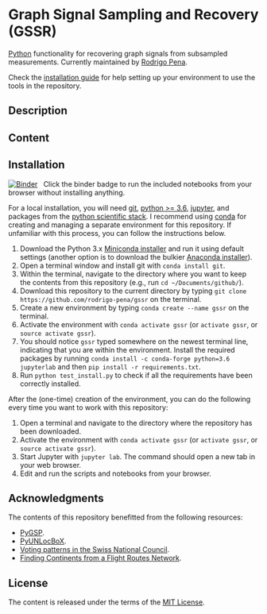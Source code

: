 # Graph Signal Sampling and Recovery (GSSR)

[Python][python] functionality for recovering graph signals from subsampled measurements. Currently maintained by [Rodrigo Pena](https://rodrigo-pena.github.io).

Check the [installation guide](#installation) for help setting up your environment to use the tools in the repository.


## Description



## Content


[numerical-tour]: https://nbviewer.jupyter.org/github/rodrigo-pena/gssr/blob/outputs/phd-thesis/numerical-tour.ipynb


## Installation

[![Binder](https://mybinder.org/badge.svg)][binder]
&nbsp; Click the binder badge to run the included notebooks from your browser without installing anything.

[binder]: https://mybinder.org/v2/gh/rodrigo-pena/gssr/master?urlpath=lab

For a local installation, you will need [git], [python >= 3.6][python], [jupyter], and packages from the [python scientific stack][scipy]. I recommend using [conda] for creating and managing a separate environment for this repository. If unfamiliar with this process, you can follow the instructions below.

1. Download the Python 3.x [Miniconda installer][miniconda] and run it using default settings (another option is to download the bulkier [Anaconda installer][anaconda]).
1. Open a terminal window and install git with `conda install git`.
1. Within the terminal, navigate to the directory where you want to keep the contents from this repository (e.g., run `cd ~/Documents/github/`).
1. Download this repository to the current directory by typing `git clone https://github.com/rodrigo-pena/gssr` on the terminal.
1. Create a new environment by typing `conda create --name gssr` on the terminal.
1. Activate the environment with `conda activate gssr` (or `activate gssr`, or `source activate gssr`).
1. You should notice `gssr` typed somewhere on the newest terminal line, indicating that you are within the environment. Install the required packages by running `conda install -c conda-forge python=3.6 jupyterlab` and then `pip install -r requirements.txt`.
1. Run `python test_install.py` to check if all the requirements have been correctly installed.

After the (one-time) creation of the environment, you can do the following every time you want to work with this repository:

1. Open a terminal and navigate to the directory where the repository has been downloaded.
1. Activate the environment with `conda activate gssr` (or `activate gssr`, or `source activate gssr`).
1. Start Jupyter with `jupyter lab`. The command should open a new tab in your web browser.
1. Edit and run the scripts and notebooks from your browser.


## Acknowledgments

The contents of this repository benefitted from the following resources:

* [PyGSP][pygsp].
* [PyUNLocBoX][pyunlocbox].
* [Voting patterns in the Swiss National Council][swiss_council].
* [Finding Continents from a Flight Routes Network][flight_routes].


## License

The content is released under the terms of the [MIT License](LICENSE.txt).


[anaconda]: https://www.anaconda.com/distribution/
[conda]: https://conda.io
[flight_routes]: https://github.com/franckdess/NTDS_Project
[git]: https://git-scm.com
[jupyter]: https://jupyter.org/
[miniconda]: https://conda.io/miniconda.html
[pygsp]: https://github.com/epfl-lts2/pygsp
[python]: https://www.python.org
[pyunlocbox]: https://github.com/epfl-lts2/pyunlocbox
[scipy]: https://www.scipy.org
[swiss_council]: https://github.com/nikolaiorgland/conseil_national
